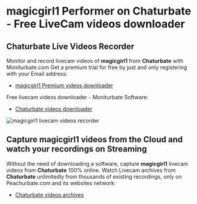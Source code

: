 # magicgirl1 Performer on Chaturbate - Free LiveCam videos downloader

## Chaturbate Live Videos Recorder

Monitor and record livecam videos of **magicgirl1** from **Chaturbate** with Moniturbate.com
Get a premium trial for free by just and only registering with your Email address:
* [magicgirl1 Premium videos downloader](https://moniturbate.com/request-demo-licence-key.html)

Free livecam videos downloader - Moniturbate Software:
* [Chaturbate videos downloader](https://moniturbate.com/moniturbate-download-software.html)

![magicgirl1 livecam videos recorder](https://peachurnet.com/templates/moniturbate-software.png)


## Capture magicgirl1 videos from the Cloud and watch your recordings on Streaming

Without the need of downloading a software, capture **magicgirl1** livecam videos from **Chaturbate** 100% online.
Watch Livecam archives from **Chaturbate** unlimitedly from thousands of existing recordings, only on Peachurbate.com and its websites network:
* [Chaturbate videos archives](https://peachurnet.com/)